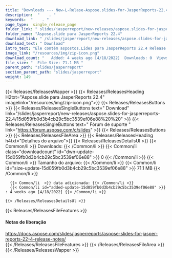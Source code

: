 ```yaml
---
title: "Downloads --- New-L-Relase-Aspose.slides-for-JasperReports-22.4." 
description:  "    . " 
keywords:  "    . " 
page_type:  single_release_page
folder_link: " slides/jasperreport/new-releases/aspose.slides-for-jasperreports-22.4/"
folder_name: "Aspose.slide para JasperReports 22.4"
download_link: " /slides/jasperreport/new-releases/aspose.slides-for-jasperreports-22.4/15d059fb0d3b4cb29c5bc3539ef06e88"
download_text: " Download"
intro_text: "Ele contém aspostos.Lides para JasperReports 22.4 Release."
image_link: "/resources/img/zip-icon.png"
download_count: "   Added: 4 weeks ago [4/18/2022]  Downloads: 0  Views: 7"
file_size: "  File Size: 71.1 MB "
parent_path: "slides/jasperreport"
section_parent_path: "slides/jasperreport"
weight: 149
---
```


{{< Releases/ReleasesWapper >}}
  {{< Releases/ReleasesHeading H2txt="Aspose.slide para JasperReports 22.4" imagelink="/resources/img/zip-icon.png">}}
  {{< Releases/ReleasesButtons >}}
    {{< Releases/ReleasesSingleButtons text=" Download" link="/slides/jasperreport/new-releases/aspose.slides-for-jasperreports-22.4/15d059fb0d3b4cb29c5bc3539ef06e88%20%20" >}}
    {{< Releases/ReleasesSingleButtons text=" Fórum de suporte " link="https://forum.aspose.com/c/slides" >}}
  {{< Releases/ReleasesButtons >}}
  {{< Releases/ReleasesFileArea >}}
    {{< Releases/ReleasesHeading h4txt="Detalhes do arquivo">}}
    {{< Releases/ReleasesDetailsUl >}}
            {{< Common/li  >}} Downloads: {{< /Common/li >}} 
      {{< Common/li class="downloadcount" id="dwn-update-15d059fb0d3b4cb29c5bc3539ef06e88" >}} 0 {{< /Common/li >}} 
      {{< Common/li  >}} Tamanho do arquivo: {{< /Common/li >}} 
      {{< Common/li id="size-update-15d059fb0d3b4cb29c5bc3539ef06e88" >}} 71.1 MB {{< /Common/li >}} 


      {{< Common/li  >}} data adicionada: {{< /Common/li >}} 
      {{< Common/li id="added-update-15d059fb0d3b4cb29c5bc3539ef06e88" >}} : 4 weeks ago [4/18/2022] {{< /Common/li >}} 

    {{< /Releases/ReleasesDetailsUl >}}

  {{< Releases/ReleasesFileFeatures >}}
      <h4>Notas de liberação</h4><div><a href="https://docs.aspose.com/slides/jasperreports/aspose-slides-for-jasper-reports-22-4-release-notes/">https://docs.aspose.com/slides/jasperreports/aspose-slides-for-jasper-reports-22-4-release-notes/</a></div>
  {{< /Releases/ReleasesFileFeatures >}}
 {{< /Releases/ReleasesFileArea >}}
{{< /Releases/ReleasesWapper >}}


